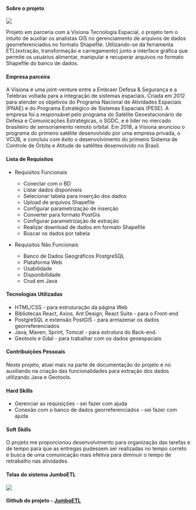#### Sobre o projeto

 ![](https://i.imgur.com/GVAU8Y1.png)

Projeto em parceria com a Visiona Tecnologia Espacial, o projeto tem o intuito de auxiliar os analistas GIS no gerenciamento de arquivos de dados georreferenciados no formato Shapefile. Utilizando-se da ferramenta ETL(extração, transformação e carregamento) junto a interface gráfica que permite os usuários alimentar, manipular e recuperar arquivos no formato Shapefile do banco de dados. 

#### Empresa parceira
A Visiona é uma joint-venture entre a Embraer Defesa & Segurança e a Telebras voltada para a integração de sistemas espaciais. Criada em 2012 para atender os objetivos do Programa Nacional de Atividades Espaciais (PNAE) e do Programa Estratégico de Sistemas Espaciais (PESE). A empresa foi a responsável pelo programa do Satélite Geoestacionário de Defesa e Comunicações Estratégicas, o SGDC, e é líder no mercado brasileiro de sensoriamento remoto orbital. Em 2018, a Visiona anunciou o programa do primeiro satélite desenvolvido por uma empresa privada, o VCUB, e concluiu com êxito o desenvolvimento do primeiro Sistema de Controle de Órbita e Atitude de satélites desenvolvido no Brasil.

#### Lista de Requisitos

- Requisitos Funcionais
  - Conectar com o BD
  - Listar dados disponíveis
  - Selecionar tabela para inserção dos dados
  - Upload de arquivos Shapefile
  - Configurar parametrização de inserção
  - Converter para formato PostGis
  - Configurar parametrização de extração
  - Realizar download de dados em formato Shapefile
  - Buscar os dados por tabela

- Requisitos Não Funcionais 
  - Banco de Dados Geográficos PostgreSQL
  - Plataforma Web
  - Usabilidade
  - Disponibilidade
  - Crud em Java

#### Tecnologias Utilizadas
- HTML/CSS - para estruturação da página Web
- Bibliotecas React, Axios, Ant Design, React Suite - para o Front-end
- PostgreSQL e extensão PostGIS - para armazenar os dados georreferenciados
- Java, Maven, Sprint, Tomcat - para estrutura do Back-end.
- Geotools e Gdal - para trabalhar com os dados geoespaciais

#### Contribuições Pessoais
Neste projeto, atuei mais na parte de documentação do projeto e no auxíliando na criação das funcionalidades para extração dos dados utilizando Java e Geotools.

#### Hard Skills
- Gerenciar as requisições - sei fazer com ajuda
- Conexão com o banco de dados georreferenciados - sei fazer com ajuda

#### Soft Skills
O projeto me proporcionou desenvolvimento para organização das tarefas e de tempo para que as entregas pudessem ser realizadas no tempo correto e busca de uma comunicação mais efetiva para diminuir o tempo de retrabalho nas atividades.

#### Telas do sistema JumboETL
![](https://i.imgur.com/0AO8IiY.jpg)

#### Github do projeto - [JumboETL](https://github.com/HenriqueNawa/Sistema-ETL-dados-georreferenciados)
